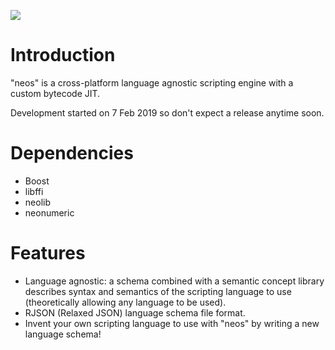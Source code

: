 ![](https://github.com/i42output/neos/blob/master/neos.png)

# Introduction
"neos" is a cross-platform language agnostic scripting engine with a custom bytecode JIT. 

Development started on 7 Feb 2019 so don't expect a release anytime soon.

# Dependencies
* Boost
* libffi
* neolib
* neonumeric

# Features
* Language agnostic: a schema combined with a semantic concept library describes syntax and semantics of the scripting language to use (theoretically allowing any language to be used).
* RJSON (Relaxed JSON) language schema file format.
* Invent your own scripting language to use with "neos" by writing a new language schema! 
